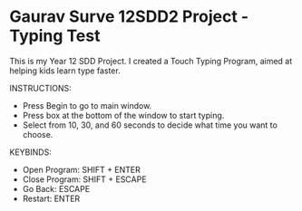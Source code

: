 # Gaurav Surve 12SDD2 Project - Typing Test
 
This is my Year 12 SDD Project.
I created a Touch Typing Program, aimed at helping kids learn type faster.


INSTRUCTIONS:
- Press Begin to go to main window.
- Press box at the bottom of the window to start typing.
- Select from 10, 30, and 60 seconds to decide what time you want to choose.

KEYBINDS:
- Open Program: SHIFT + ENTER 
- Close Program: SHIFT + ESCAPE
- Go Back: ESCAPE
- Restart: ENTER